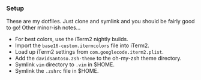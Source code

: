 ### Setup ###

These are my dotfiles. Just clone and symlink and you should be fairly good to go! Other minor-ish notes...

* For best colors, use the iTerm2 nightly builds.
* Import the `base16-custom.itermcolors` file into iTerm2.
* Load up iTerm2 settings from `com.googlecode.iterm2.plist`.
* Add the `davidsantoso.zsh-theme` to the oh-my-zsh theme directory.
* Symlink `vim` directory to `.vim` in $HOME.
* Symlink the `.zshrc` file in $HOME.

